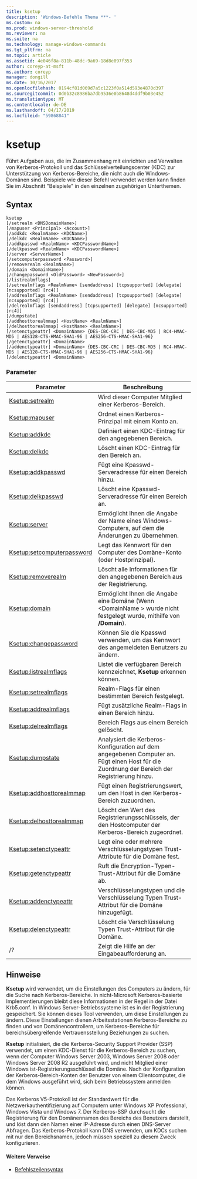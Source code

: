 ```yaml
---
title: ksetup
description: 'Windows-Befehle Thema ***- '
ms.custom: na
ms.prod: windows-server-threshold
ms.reviewer: na
ms.suite: na
ms.technology: manage-windows-commands
ms.tgt_pltfrm: na
ms.topic: article
ms.assetid: 4e046f8a-811b-48dc-9a69-18d8e097f353
author: coreyp-at-msft
ms.author: coreyp
manager: dongill
ms.date: 10/16/2017
ms.openlocfilehash: 0194cf81d069d7a5c1223f0a514d593e4870d397
ms.sourcegitcommit: 0d0b32c8986ba7db9536e0b8648d4ddf9b03e452
ms.translationtype: MT
ms.contentlocale: de-DE
ms.lasthandoff: 04/17/2019
ms.locfileid: "59868841"
---
```

# <a name="ksetup"></a>ksetup



Führt Aufgaben aus, die im Zusammenhang mit einrichten und Verwalten von Kerberos-Protokoll und das Schlüsselverteilungscenter (KDC) zur Unterstützung von Kerberos-Bereiche, die nicht auch die Windows-Domänen sind. Beispiele wie dieser Befehl verwendet werden kann finden Sie im Abschnitt "Beispiele" in den einzelnen zugehörigen Unterthemen.

## <a name="syntax"></a>Syntax

```
ksetup 
[/setrealm <DNSDomainName>] 
[/mapuser <Principal> <Account>] 
[/addkdc <RealmName> <KDCName>] 
[/delkdc <RealmName> <KDCName>]
[/addkpasswd <RealmName> <KDCPasswordName>] 
[/delkpasswd <RealmName> <KDCPasswordName>]
[/server <ServerName>] 
[/setcomputerpassword <Password>]
[/removerealm <RealmName>]  
[/domain <DomainName>] 
[/changepassword <OldPassword> <NewPassword>] 
[/listrealmflags] 
[/setrealmflags <RealmName> [sendaddress] [tcpsupported] [delegate] [ncsupported] [rc4]] 
[/addrealmflags <RealmName> [sendaddress] [tcpsupported] [delegate] [ncsupported] [rc4]] 
[/delrealmflags [sendaddress] [tcpsupported] [delegate] [ncsupported] [rc4]] 
[/dumpstate]
[/addhosttorealmmap] <HostName> <RealmName>]  
[/delhosttorealmmap] <HostName> <RealmName>]  
[/setenctypeattr] <DomainName> {DES-CBC-CRC | DES-CBC-MD5 | RC4-HMAC-MD5 | AES128-CTS-HMAC-SHA1-96 | AES256-CTS-HMAC-SHA1-96}
[/getenctypeattr] <DomainName>
[/addenctypeattr] <DomainName> {DES-CBC-CRC | DES-CBC-MD5 | RC4-HMAC-MD5 | AES128-CTS-HMAC-SHA1-96 | AES256-CTS-HMAC-SHA1-96}
[/delenctypeattr] <DomainName>

```

### <a name="parameters"></a>Parameter

|Parameter|Beschreibung|
|---------|-----------|
|[Ksetup:setrealm](ksetup-setrealm.md)|Wird dieser Computer Mitglied einer Kerberos-Bereich.|
|[Ksetup:mapuser](ksetup-mapuser.md)|Ordnet einen Kerberos-Prinzipal mit einem Konto an.|
|[Ksetup:addkdc](ksetup-addkdc.md)|Definiert einen KDC-Eintrag für den angegebenen Bereich.|
|[Ksetup:delkdc](ksetup-delkdc.md)|Löscht einen KDC-Eintrag für den Bereich an.|
|[Ksetup:addkpasswd](ksetup-addkpasswd.md)|Fügt eine Kpasswd-Serveradresse für einen Bereich hinzu.|
|[Ksetup:delkpasswd](ksetup-delkpasswd.md)|Löscht eine Kpasswd-Serveradresse für einen Bereich an.|
|[Ksetup:server](ksetup-server.md)|Ermöglicht Ihnen die Angabe der Name eines Windows-Computers, auf dem die Änderungen zu übernehmen.|
|[Ksetup:setcomputerpassword](ksetup-setcomputerpassword.md)|Legt das Kennwort für den Computer des Domäne-Konto (oder Hostprinzipal).|
|[Ksetup:removerealm](ksetup-removerealm.md)|Löscht alle Informationen für den angegebenen Bereich aus der Registrierung.|
|[Ksetup:domain](ksetup-domain.md)|Ermöglicht Ihnen die Angabe eine Domäne (Wenn \<DomainName > wurde nicht festgelegt wurde, mithilfe von **/Domain**).|
|[Ksetup:changepassword](ksetup-changepassword.md)|Können Sie die Kpasswd verwenden, um das Kennwort des angemeldeten Benutzers zu ändern.|
|[Ksetup:listrealmflags](ksetup-listrealmflags.md)|Listet die verfügbaren Bereich kennzeichnet, **Ksetup** erkennen können.|
|[Ksetup:setrealmflags](ksetup-setrealmflags.md)|Realm-Flags für einen bestimmten Bereich festgelegt.|
|[Ksetup:addrealmflags](ksetup-addrealmflags.md)|Fügt zusätzliche Realm-Flags in einen Bereich hinzu.|
|[Ksetup:delrealmflags](ksetup-delrealmflags.md)|Bereich Flags aus einem Bereich gelöscht.|
|[Ksetup:dumpstate](ksetup-dumpstate.md)|Analysiert die Kerberos-Konfiguration auf dem angegebenen Computer an. Fügt einen Host für die Zuordnung der Bereich der Registrierung hinzu.|
|[Ksetup:addhosttorealmmap](ksetup-addhosttorealmmap.md)|Fügt einen Registrierungswert, um den Host in den Kerberos-Bereich zuzuordnen.|
|[Ksetup:delhosttorealmmap](ksetup-delhosttorealmmap.md)|Löscht den Wert des Registrierungsschlüssels, der den Hostcomputer der Kerberos-Bereich zugeordnet.|
|[Ksetup:setenctypeattr](ksetup-setenctypeattr.md)|Legt eine oder mehrere Verschlüsselungstypen Trust-Attribute für die Domäne fest.|
|[Ksetup:getenctypeattr](ksetup-getenctypeattr.md)|Ruft die Encryption-Typen-Trust-Attribut für die Domäne ab.|
|[Ksetup:addenctypeattr](ksetup-addenctypeattr.md)|Verschlüsselungstypen und die Verschlüsselung Typen Trust-Attribut für die Domäne hinzugefügt.|
|[Ksetup:delenctypeattr](ksetup-delenctypeattr.md)|Löscht die Verschlüsselung Typen Trust-Attribut für die Domäne.|
|/?|Zeigt die Hilfe an der Eingabeaufforderung an.|

## <a name="remarks"></a>Hinweise

**Ksetup** wird verwendet, um die Einstellungen des Computers zu ändern, für die Suche nach Kerberos-Bereiche. In nicht-Microsoft Kerberos-basierte Implementierungen bleibt diese Informationen in der Regel in der Datei Krb5.conf. In Windows Server-Betriebssysteme ist es in der Registrierung gespeichert. Sie können dieses Tool verwenden, um diese Einstellungen zu ändern. Diese Einstellungen dienen Arbeitsstationen Kerberos-Bereiche zu finden und von Domänencontrollern, um Kerberos-Bereiche für bereichsübergreifende Vertrauensstellung Beziehungen zu suchen.

**Ksetup** initialisiert, die die Kerberos-Security Support Provider (SSP) verwendet, um einen KDC-Dienst für die Kerberos-Bereich zu suchen, wenn der Computer Windows Server 2003, Windows Server 2008 oder Windows Server 2008 R2 ausgeführt wird, und nicht Mitglied einer Windows ist-Registrierungsschlüssel die Domäne. Nach der Konfiguration der Kerberos-Bereich-Konten der Benutzer von einem Clientcomputer, die dem Windows ausgeführt wird, sich beim Betriebssystem anmelden können.

Das Kerberos V5-Protokoll ist der Standardwert für die Netzwerkauthentifizierung auf Computern unter Windows XP Professional, Windows Vista und Windows 7. Der Kerberos-SSP durchsucht die Registrierung für den Domänennamen des Bereichs des Benutzers darstellt, und löst dann den Namen einer IP-Adresse durch einen DNS-Server Abfragen. Das Kerberos-Protokoll kann DNS verwenden, um KDCs suchen mit nur den Bereichsnamen, jedoch müssen speziell zu diesem Zweck konfigurieren.

#### <a name="additional-references"></a>Weitere Verweise

-   [Befehlszeilensyntax](command-line-syntax-key.md)